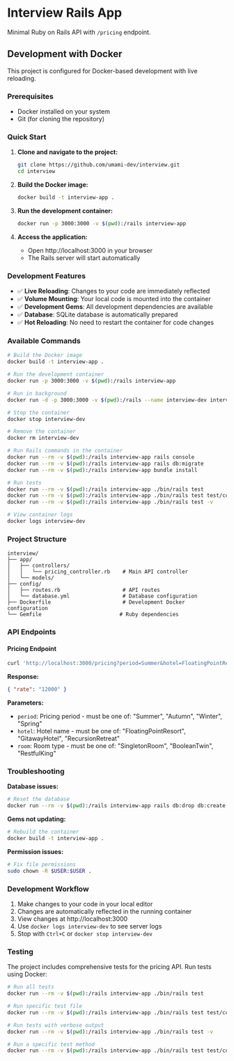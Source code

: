 # Interview Rails App

Minimal Ruby on Rails API with `/pricing` endpoint.

## Development with Docker

This project is configured for Docker-based development with live reloading.

### Prerequisites

- Docker installed on your system
- Git (for cloning the repository)

### Quick Start

1. **Clone and navigate to the project:**
   ```bash
   git clone https://github.com/umami-dev/interview.git
   cd interview
   ```

2. **Build the Docker image:**
   ```bash
   docker build -t interview-app .
   ```

3. **Run the development container:**
   ```bash
   docker run -p 3000:3000 -v $(pwd):/rails interview-app
   ```

4. **Access the application:**
   - Open http://localhost:3000 in your browser
   - The Rails server will start automatically

### Development Features

- ✅ **Live Reloading**: Changes to your code are immediately reflected
- ✅ **Volume Mounting**: Your local code is mounted into the container
- ✅ **Development Gems**: All development dependencies are available
- ✅ **Database**: SQLite database is automatically prepared
- ✅ **Hot Reloading**: No need to restart the container for code changes

### Available Commands

```bash
# Build the Docker image
docker build -t interview-app .

# Run the development container
docker run -p 3000:3000 -v $(pwd):/rails interview-app

# Run in background
docker run -d -p 3000:3000 -v $(pwd):/rails --name interview-dev interview-app

# Stop the container
docker stop interview-dev

# Remove the container
docker rm interview-dev

# Run Rails commands in the container
docker run --rm -v $(pwd):/rails interview-app rails console
docker run --rm -v $(pwd):/rails interview-app rails db:migrate
docker run --rm -v $(pwd):/rails interview-app bundle install

# Run tests
docker run --rm -v $(pwd):/rails interview-app ./bin/rails test
docker run --rm -v $(pwd):/rails interview-app ./bin/rails test test/controllers/pricing_controller_test.rb
docker run --rm -v $(pwd):/rails interview-app ./bin/rails test -v

# View container logs
docker logs interview-dev
```

### Project Structure

```
interview/
├── app/
│   ├── controllers/
│   │   └── pricing_controller.rb    # Main API controller
│   └── models/
├── config/
│   ├── routes.rb                    # API routes
│   └── database.yml                 # Database configuration
├── Dockerfile                       # Development Docker configuration
└── Gemfile                         # Ruby dependencies
```

### API Endpoints

#### Pricing Endpoint

```bash
curl 'http://localhost:3000/pricing?period=Summer&hotel=FloatingPointResort&room=SingletonRoom'
```

**Response:**
```json
{ "rate": "12000" }
```

**Parameters:**
- `period`: Pricing period - must be one of: "Summer", "Autumn", "Winter", "Spring"
- `hotel`: Hotel name - must be one of: "FloatingPointResort", "GitawayHotel", "RecursionRetreat"
- `room`: Room type - must be one of: "SingletonRoom", "BooleanTwin", "RestfulKing"

### Troubleshooting

**Database issues:**
```bash
# Reset the database
docker run --rm -v $(pwd):/rails interview-app rails db:drop db:create db:migrate
```

**Gems not updating:**
```bash
# Rebuild the container
docker build -t interview-app .
```

**Permission issues:**
```bash
# Fix file permissions
sudo chown -R $USER:$USER .
```

### Development Workflow

1. Make changes to your code in your local editor
2. Changes are automatically reflected in the running container
3. View changes at http://localhost:3000
4. Use `docker logs interview-dev` to see server logs
5. Stop with `Ctrl+C` or `docker stop interview-dev`

### Testing

The project includes comprehensive tests for the pricing API. Run tests using Docker:

```bash
# Run all tests
docker run --rm -v $(pwd):/rails interview-app ./bin/rails test

# Run specific test file
docker run --rm -v $(pwd):/rails interview-app ./bin/rails test test/controllers/pricing_controller_test.rb

# Run tests with verbose output
docker run --rm -v $(pwd):/rails interview-app ./bin/rails test -v

# Run a specific test method
docker run --rm -v $(pwd):/rails interview-app ./bin/rails test test/controllers/pricing_controller_test.rb -n test_should_get_pricing_with_all_parameters
```
